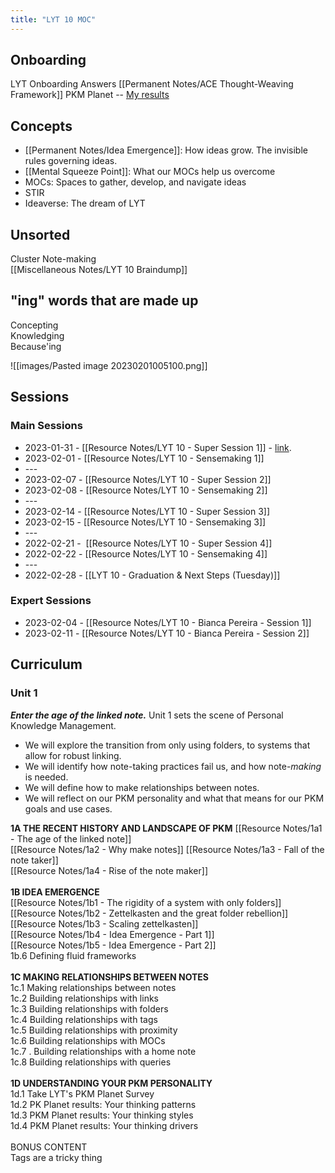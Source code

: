 ```yaml
---
title: "LYT 10 MOC"
---
```

## Onboarding 
LYT Onboarding Answers 
[[Permanent Notes/ACE Thought-Weaving Framework]]
PKM Planet -- [My results](https://www.guidedtrack.com/programs/2tg920z/run?FirstName=Bianca&LastName=Aguilar&DRIVER_memory=17&DRIVER_idea=41&DRIVER_output=34&DRIVER_productivity=19&DRIVER_improvement=33&DRIVER_relationship=15&STYLE_topdown=3&STYLE_bottomup=11) 

## Concepts 
- [[Permanent Notes/Idea Emergence]]: How ideas grow. The invisible rules governing ideas. 
- [[Mental Squeeze Point]]: What our MOCs help us overcome
- MOCs: Spaces to gather, develop, and navigate ideas
- STIR 
- Ideaverse: The dream of LYT

## Unsorted 
Cluster
Note-making  
[[Miscellaneous Notes/LYT 10 Braindump]]

  
## "ing" words that are made up  
Concepting  
Knowledging  
Because'ing  

![[images/Pasted image 20230201005100.png]]
  
  
## Sessions   
### Main Sessions
- 2023-01-31 - [[Resource Notes/LYT 10 - Super Session 1]] - [link]([https://community.linkingyourthinking.com/c/lyt-10-events-recordings/super-session-1](https://community.linkingyourthinking.com/c/lyt-10-events-recordings/super-session-1)).  
- 2023-02-01 - [[Resource Notes/LYT 10 - Sensemaking 1]]    
- ---    
- 2023-02-07 - [[Resource Notes/LYT 10 - Super Session 2]]    
- 2023-02-08 - [[Resource Notes/LYT 10 - Sensemaking 2]]    
- ---    
- 2023-02-14 - [[Resource Notes/LYT 10 - Super Session 3]]    
- 2023-02-15 - [[Resource Notes/LYT 10 - Sensemaking 3]]    
- ---    
- 2022-02-21 -  [[Resource Notes/LYT 10 - Super Session 4]]    
- 2022-02-22 - [[Resource Notes/LYT 10 - Sensemaking 4]]    
- ---    
- 2022-02-28 - [[LYT 10 - Graduation & Next Steps (Tuesday)]]    

### Expert Sessions
- 2023-02-04 - [[Resource Notes/LYT 10 - Bianca Pereira - Session 1]]
- 2023-02-11 - [[Resource Notes/LYT 10 - Bianca Pereira - Session 2]]
   
## Curriculum    
### Unit 1
***Enter the age of the linked note.*** Unit 1 sets the scene of Personal Knowledge Management.

-   We will explore the transition from only using folders, to systems that allow for robust linking.
-   We will identify how note-taking practices fail us, and how note-*making* is needed.
-   We will define how to make relationships between notes.
-  We will reflect on our PKM personality and what that means for our PKM goals and use cases.

**1A THE RECENT HISTORY AND LANDSCAPE OF PKM** 
[[Resource Notes/1a1 - The age of the linked note]]    
[[Resource Notes/1a2 - Why make notes]] 
[[Resource Notes/1a3 - Fall of the note taker]]    
[[Resource Notes/1a4 - Rise of the note maker]]  
   
**1B IDEA EMERGENCE**    
[[Resource Notes/1b1 - The rigidity of a system with only folders]]    
[[Resource Notes/1b2 - Zettelkasten and the great folder rebellion]]    
[[Resource Notes/1b3 - Scaling zettelkasten]]    
[[Resource Notes/1b4 - Idea Emergence - Part 1]]    
[[Resource Notes/1b5 - Idea Emergence - Part 2]]    
1b.6 Defining fluid frameworks    
   
**1C MAKING RELATIONSHIPS BETWEEN NOTES**    
1c.1 Making relationships between notes    
1c.2 Building relationships with links    
1c.3 Building relationships with folders    
1c.4 Building relationships with tags    
1c.5 Building relationships with proximity    
1c.6 Building relationships with MOCs    
1c.7 . Building relationships with a home note    
1c.8 Building relationships with queries    
   
**1D UNDERSTANDING YOUR PKM PERSONALITY**    
1d.1 Take LYT's PKM Planet Survey    
1d.2 PK Planet results: Your thinking patterns    
1d.3 PKM Planet results: Your thinking styles    
1d.4 PKM Planet results: Your thinking drivers    
   
BONUS CONTENT    
Tags are a tricky thing